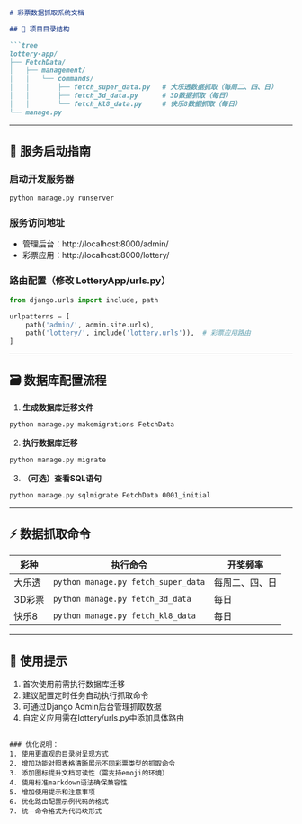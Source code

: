 ```markdown
# 彩票数据抓取系统文档

## 📁 项目目录结构

```tree
lottery-app/
├── FetchData/
│   ├── management/
│   │   └── commands/
│   │       ├── fetch_super_data.py   # 大乐透数据抓取（每周二、四、日）
│   │       ├── fetch_3d_data.py      # 3D数据抓取（每日）
│   │       └── fetch_kl8_data.py     # 快乐8数据抓取（每日）
└── manage.py
```

---

## 🚀 服务启动指南

### 启动开发服务器
```bash
python manage.py runserver
```

### 服务访问地址
- 管理后台：http://localhost:8000/admin/
- 彩票应用：http://localhost:8000/lottery/

### 路由配置（修改 LotteryApp/urls.py）
```python
from django.urls import include, path

urlpatterns = [
    path('admin/', admin.site.urls),
    path('lottery/', include('lottery.urls')),  # 彩票应用路由
]
```

---

## 🗃️ 数据库配置流程

1. **生成数据库迁移文件**
```bash
python manage.py makemigrations FetchData
```

2. **执行数据库迁移**
```bash
python manage.py migrate
```

3. **（可选）查看SQL语句**
```bash
python manage.py sqlmigrate FetchData 0001_initial
```

---

## ⚡ 数据抓取命令

| 彩种        | 执行命令                        | 开奖频率       |
|-------------|-------------------------------|---------------|
| 大乐透       | `python manage.py fetch_super_data` | 每周二、四、日 |
| 3D彩票      | `python manage.py fetch_3d_data`    | 每日          |
| 快乐8       | `python manage.py fetch_kl8_data`   | 每日          |

---

## 📝 使用提示

1. 首次使用前需执行数据库迁移
2. 建议配置定时任务自动执行抓取命令
3. 可通过Django Admin后台管理抓取数据
4. 自定义应用需在lottery/urls.py中添加具体路由
```

### 优化说明：
1. 使用更直观的目录树呈现方式
2. 增加功能对照表格清晰展示不同彩票类型的抓取命令
3. 添加图标提升文档可读性（需支持emoji的环境）
4. 使用标准markdown语法确保兼容性
5. 增加使用提示和注意事项
6. 优化路由配置示例代码的格式
7. 统一命令格式为代码块形式